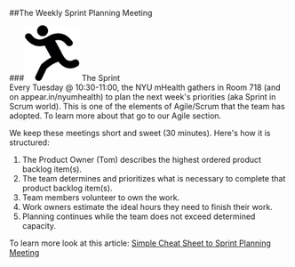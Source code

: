 ##The Weekly Sprint Planning Meeting


###<img src="/Images/run.png" width="100">  The Sprint    
Every Tuesday @ 10:30-11:00, the NYU mHealth gathers in Room 718 (and on appear.in/nyumhealth) to plan the next week's priorities (aka Sprint in Scrum world). This is one of the elements of Agile/Scrum that the team has adopted. To learn more about that go to our Agile section. 

We keep these meetings short and sweet (30 minutes). Here's how it is structured:

1. The Product Owner (Tom) describes the highest ordered product backlog item(s). 
2. The team determines and prioritizes what is necessary to complete that product backlog item(s). 
3. Team members volunteer to own the work.   
4. Work owners estimate the ideal hours they need to finish their work.   
5. Planning continues while the team does not exceed determined capacity.  

To learn more look at this article: [Simple Cheat Sheet to Sprint Planning Meeting](http://www.leadingagile.com/2012/08/simple-cheat-sheet-to-sprint-planning-meeting/#sthash.Jl7b3VqM.dpuf)
